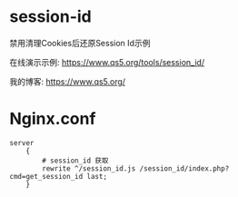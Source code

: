 # session-id
禁用清理Cookies后还原Session Id示例

在线演示示例: https://www.qs5.org/tools/session_id/

我的博客: https://www.qs5.org/

# Nginx.conf
```
server  
    {  
        # session_id 获取  
        rewrite ^/session_id.js /session_id/index.php?cmd=get_session_id last;  
    }
```
